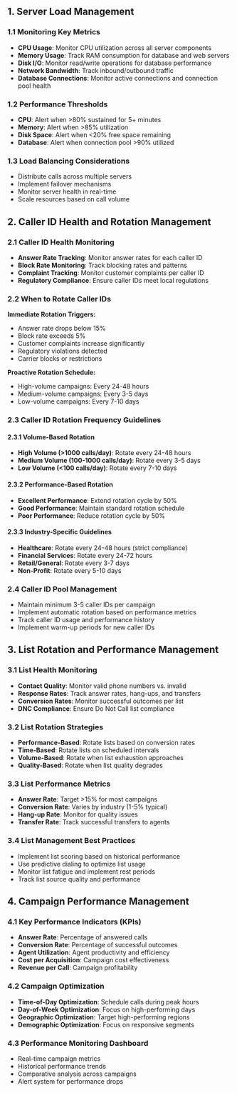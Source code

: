 ## 1. Server Load Management

### 1.1 Monitoring Key Metrics
- **CPU Usage**: Monitor CPU utilization across all server components
- **Memory Usage**: Track RAM consumption for database and web servers
- **Disk I/O**: Monitor read/write operations for database performance
- **Network Bandwidth**: Track inbound/outbound traffic
- **Database Connections**: Monitor active connections and connection pool health

### 1.2 Performance Thresholds
- **CPU**: Alert when >80% sustained for 5+ minutes
- **Memory**: Alert when >85% utilization
- **Disk Space**: Alert when <20% free space remaining
- **Database**: Alert when connection pool >90% utilized

### 1.3 Load Balancing Considerations
- Distribute calls across multiple servers
- Implement failover mechanisms
- Monitor server health in real-time
- Scale resources based on call volume

## 2. Caller ID Health and Rotation Management

### 2.1 Caller ID Health Monitoring
- **Answer Rate Tracking**: Monitor answer rates for each caller ID
- **Block Rate Monitoring**: Track blocking rates and patterns
- **Complaint Tracking**: Monitor customer complaints per caller ID
- **Regulatory Compliance**: Ensure caller IDs meet local regulations

### 2.2 When to Rotate Caller IDs
**Immediate Rotation Triggers:**
- Answer rate drops below 15%
- Block rate exceeds 5%
- Customer complaints increase significantly
- Regulatory violations detected
- Carrier blocks or restrictions

**Proactive Rotation Schedule:**
- High-volume campaigns: Every 24-48 hours
- Medium-volume campaigns: Every 3-5 days
- Low-volume campaigns: Every 7-10 days

### 2.3 Caller ID Rotation Frequency Guidelines

#### 2.3.1 Volume-Based Rotation
- **High Volume (>1000 calls/day)**: Rotate every 24-48 hours
- **Medium Volume (100-1000 calls/day)**: Rotate every 3-5 days
- **Low Volume (<100 calls/day)**: Rotate every 7-10 days

#### 2.3.2 Performance-Based Rotation
- **Excellent Performance**: Extend rotation cycle by 50%
- **Good Performance**: Maintain standard rotation schedule
- **Poor Performance**: Reduce rotation cycle by 50%

#### 2.3.3 Industry-Specific Guidelines
- **Healthcare**: Rotate every 24-48 hours (strict compliance)
- **Financial Services**: Rotate every 24-72 hours
- **Retail/General**: Rotate every 3-7 days
- **Non-Profit**: Rotate every 5-10 days

### 2.4 Caller ID Pool Management
- Maintain minimum 3-5 caller IDs per campaign
- Implement automatic rotation based on performance metrics
- Track caller ID usage and performance history
- Implement warm-up periods for new caller IDs

## 3. List Rotation and Performance Management

### 3.1 List Health Monitoring
- **Contact Quality**: Monitor valid phone numbers vs. invalid
- **Response Rates**: Track answer rates, hang-ups, and transfers
- **Conversion Rates**: Monitor successful outcomes per list
- **DNC Compliance**: Ensure Do Not Call list compliance

### 3.2 List Rotation Strategies
- **Performance-Based**: Rotate lists based on conversion rates
- **Time-Based**: Rotate lists on scheduled intervals
- **Volume-Based**: Rotate when list exhaustion approaches
- **Quality-Based**: Rotate when list quality degrades

### 3.3 List Performance Metrics
- **Answer Rate**: Target >15% for most campaigns
- **Conversion Rate**: Varies by industry (1-5% typical)
- **Hang-up Rate**: Monitor for quality issues
- **Transfer Rate**: Track successful transfers to agents

### 3.4 List Management Best Practices
- Implement list scoring based on historical performance
- Use predictive dialing to optimize list usage
- Monitor list fatigue and implement rest periods
- Track list source quality and performance

## 4. Campaign Performance Management

### 4.1 Key Performance Indicators (KPIs)
- **Answer Rate**: Percentage of answered calls
- **Conversion Rate**: Percentage of successful outcomes
- **Agent Utilization**: Agent productivity and efficiency
- **Cost per Acquisition**: Campaign cost effectiveness
- **Revenue per Call**: Campaign profitability

### 4.2 Campaign Optimization
- **Time-of-Day Optimization**: Schedule calls during peak hours
- **Day-of-Week Optimization**: Focus on high-performing days
- **Geographic Optimization**: Target high-performing regions
- **Demographic Optimization**: Focus on responsive segments

### 4.3 Performance Monitoring Dashboard
- Real-time campaign metrics
- Historical performance trends
- Comparative analysis across campaigns
- Alert system for performance drops
